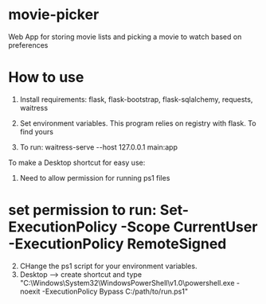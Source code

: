 # movie-picker
Web App for storing movie lists and picking a movie to watch based on preferences

# How to use
1. Install requirements: 
flask, flask-bootstrap, flask-sqlalchemy, requests, waitress


2. Set environment variables. 
This program relies on registry with flask. To find yours


3. To run: 
waitress-serve --host 127.0.0.1 main:app


To make a Desktop shortcut for easy use: 

1. Need to allow permission for running ps1 files
# set permission to run: Set-ExecutionPolicy -Scope CurrentUser -ExecutionPolicy RemoteSigned
2. CHange the ps1 script for your environment variables. 
3. Desktop --> create shortcut and type "C:\Windows\System32\WindowsPowerShell\v1.0\powershell.exe -noexit  -ExecutionPolicy Bypass C:/path/to/run.ps1"
